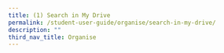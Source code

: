```yaml
---
title: (1) Search in My Drive
permalink: /student-user-guide/organise/search-in-my-drive/
description: ""
third_nav_title: Organise
---
```

